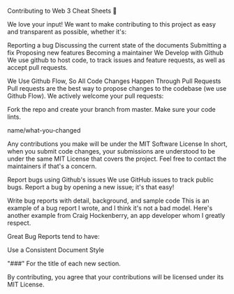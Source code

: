 Contributing to Web 3 Cheat Sheets 🚀

We love your input! We want to make contributing to this project as easy and transparent as possible, whether it's:

Reporting a bug
Discussing the current state of the documents
Submitting a fix
Proposing new features
Becoming a maintainer
We Develop with Github
We use github to host code, to track issues and feature requests, as well as accept pull requests.

We Use Github Flow, So All Code Changes Happen Through Pull Requests
Pull requests are the best way to propose changes to the codebase (we use Github Flow). We actively welcome your pull requests:

Fork the repo and create your branch from master.
Make sure your code lints.

name/what-you-changed

Any contributions you make will be under the MIT Software License
In short, when you submit code changes, your submissions are understood to be under the same MIT License that covers the project. Feel free to contact the maintainers if that's a concern.

Report bugs using Github's issues
We use GitHub issues to track public bugs. Report a bug by opening a new issue; it's that easy!

Write bug reports with detail, background, and sample code
This is an example of a bug report I wrote, and I think it's not a bad model. Here's another example from Craig Hockenberry, an app developer whom I greatly respect.

Great Bug Reports tend to have:



Use a Consistent Document Style

"###" For the title of each new section.  

By contributing, you agree that your contributions will be licensed under its MIT License.

